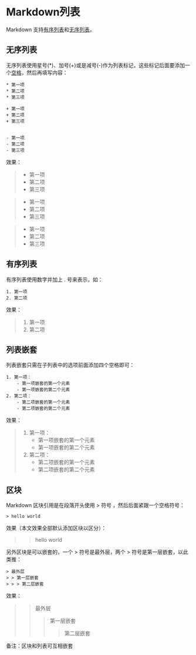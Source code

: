 # Markdown列表

Markdown 支持<u>有序列表</u>和<u>无序列表</u>。

## 无序列表

无序列表使用星号(*)、加号(+)或是减号(-)作为列表标记，这些标记后面要添加一个<u>空格</u>，然后再填写内容：

```
* 第一项
* 第二项
* 第三项

+ 第一项
+ 第二项
+ 第三项


- 第一项
- 第二项
- 第三项
```

效果：
> * 第一项
> * 第二项
> * 第三项

> + 第一项
> + 第二项
> + 第三项

> - 第一项
> - 第二项
> - 第三项

## 有序列表

有序列表使用数字并加上 . 号来表示，如：

```
1. 第一项
2. 第二项
```

效果：

> 1. 第一项
> 2. 第二项

## 列表嵌套
列表嵌套只需在子列表中的选项前面添加四个空格即可：

```
1. 第一项：
    - 第一项嵌套的第一个元素
    - 第一项嵌套的第二个元素
2. 第二项：
    - 第二项嵌套的第一个元素
    - 第二项嵌套的第二个元素
```

效果：

> 1. 第一项：
>    - 第一项嵌套的第一个元素
>    - 第一项嵌套的第二个元素
> 2. 第二项：
>    - 第二项嵌套的第一个元素
>    - 第二项嵌套的第二个元素

## 区块
Markdown 区块引用是在段落开头使用 > 符号 ，然后后面紧跟一个空格符号：
```
> hello world
```
效果（本文效果全部默认添加区块以区分）：

> > hello world

另外区块是可以嵌套的，一个 > 符号是最外层，两个 > 符号是第一层嵌套，以此类推：

```
> 最外层
> > 第一层嵌套
> > > 第二层嵌套
```

效果：
> > 最外层
> > > 第一层嵌套
> > > > 第二层嵌套

备注：区块和列表可互相嵌套
